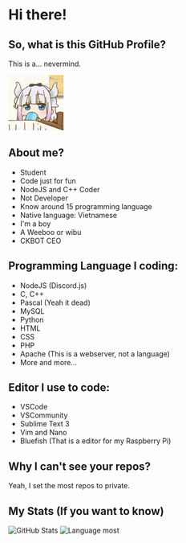 # Hi there!

## So, what is this GitHub Profile?

This is a... nevermind.

<img src= "https://raw.githubusercontent.com/CookieGMVN/CookieGMVN/main/resources/kanna.gif" width= 110 height=110>

## About me?

- Student
- Code just for fun
- NodeJS and C++ Coder
- Not Developer
- Know around 15 programming language
- Native language: Vietnamese
- I'm a boy
- A Weeboo or wibu
- CKBOT CEO

## Programming Language I coding:

- NodeJS (Discord.js)
- C, C++
- Pascal (Yeah it dead)
- MySQL
- Python
- HTML
- CSS
- PHP
- Apache (This is a webserver, not a language)
- More and more...

## Editor I use to code:

- VSCode
- VSCommunity
- Sublime Text 3
- Vim and Nano
- Bluefish (That is a editor for my Raspberry Pi)

## Why I can't see your repos?

Yeah, I set the most repos to private.

## My Stats (If you want to know)

![GitHub Stats](https://github-readme-stats.vercel.app/api?username=CookieGMVN&show_icons=true&theme=cobalt)
![Language most](https://github-readme-stats.vercel.app/api/top-langs/?username=CookieGMVN&theme=cobalt&layout=compact)


<!--
**CookieGMVN/CookieGMVN** is a ✨ _special_ ✨ repository because its `README.md` (this file) appears on your GitHub profile.

Here are some ideas to get you started:

- 🔭 I’m currently working on ...
- 🌱 I’m currently learning ...
- 👯 I’m looking to collaborate on ...
- 🤔 I’m looking for help with ...
- 💬 Ask me about ...
- 📫 How to reach me: ...
- 😄 Pronouns: ...
- ⚡ Fun fact: ...
-->

